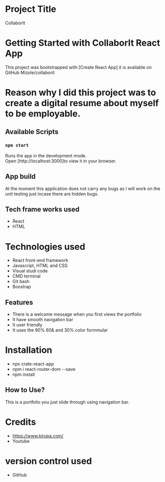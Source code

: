 # Project Title
CollaborIt
# Getting Started with CollaborIt React App
This project was bootstrapped with [Create React App] 
it is available on GitHub Mizole/collaborit

# Reason why I did this project was to create a digital resume about myself to be employable.
## Available Scripts

### `npm start`
Runs the app in the development mode.\
Open [http://localhost:3000]to view it in your browser.

## App build
At the moment this application does not carry any bugs as I will work on the unit testing just incase there are hidden bugs.

## Tech frame works used
-   React
-   HTML

# Technologies used
- React front-end framework
- Javascript, HTML and CSS
- Visual studi code
- CMD terminal
- Git bash
- Boostrap

## Features
- There is a welcome message when you first views the portfolio
- It have smooth navigation bar
- It user friendly
- It uses the 90% 60& and 30% color formmular

# Installation
- npx crate-react-app
- npm i react-router-dom --save
- npm install

## How to Use?
This is a portfolio you just slide through using navigation bar.

# Credits
- https://www.kirupa.com/
- Youtube

# version control used
- GitHub





